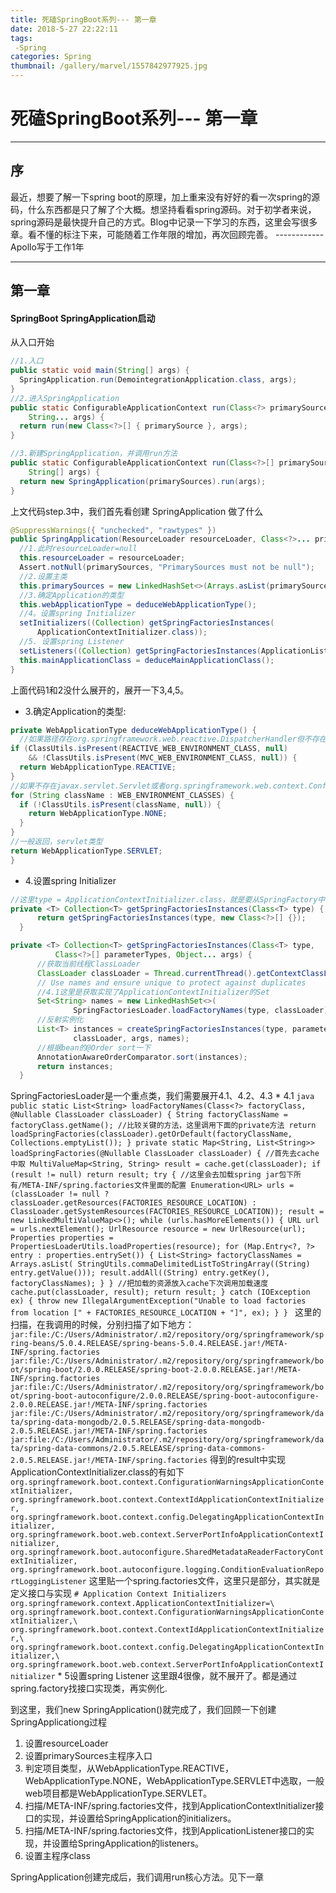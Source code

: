 ```yaml
---
title: 死磕SpringBoot系列--- 第一章
date: 2018-5-27 22:22:11
tags:
 -Spring
categories: Spring
thumbnail: /gallery/marvel/1557842977925.jpg
---
```



# 死磕SpringBoot系列--- 第一章
----------
## 序
最近，想要了解一下spring boot的原理，加上重来没有好好的看一次spring的源码，什么东西都是只了解了个大概。想坚持看看spring源码。对于初学者来说，spring源码是最快提升自己的方式。Blog中记录一下学习的东西，这里会写很多章。看不懂的标注下来，可能随着工作年限的增加，再次回顾完善。
                                                                ------------Apollo写于工作1年

-------
## 第一章
#### SpringBoot SpringApplication启动
从入口开始
```java
//1.入口
public static void main(String[] args) {
  SpringApplication.run(DemointegrationApplication.class, args);
}
//2.进入SpringApplication
public static ConfigurableApplicationContext run(Class<?> primarySource,
    String... args) {
  return run(new Class<?>[] { primarySource }, args);
}

//3.新建SpringApplication，并调用run方法
public static ConfigurableApplicationContext run(Class<?>[] primarySources,
    String[] args) {
  return new SpringApplication(primarySources).run(args);
}
```
上文代码step.3中，我们首先看创建 SpringApplication 做了什么
```java
@SuppressWarnings({ "unchecked", "rawtypes" })
public SpringApplication(ResourceLoader resourceLoader, Class<?>... primarySources) {
  //1.此时resourceLoader=null
  this.resourceLoader = resourceLoader;
  Assert.notNull(primarySources, "PrimarySources must not be null");
  //2.设置主类
  this.primarySources = new LinkedHashSet<>(Arrays.asList(primarySources));
  //3.确定Application的类型
  this.webApplicationType = deduceWebApplicationType();
  //4。设置spring Initializer
  setInitializers((Collection) getSpringFactoriesInstances(
      ApplicationContextInitializer.class));
  //5. 设置spring Listener
  setListeners((Collection) getSpringFactoriesInstances(ApplicationListener.class));
  this.mainApplicationClass = deduceMainApplicationClass();
}
```
上面代码1和2没什么展开的，展开一下3,4,5。
  * 3.确定Application的类型:
  ```java
  private WebApplicationType deduceWebApplicationType() {
    //如果路径存在org.springframework.web.reactive.DispatcherHandler但不存在org.springframework.web.servlet.DispatcherServlet，就是REACTIVE
  if (ClassUtils.isPresent(REACTIVE_WEB_ENVIRONMENT_CLASS, null)
      && !ClassUtils.isPresent(MVC_WEB_ENVIRONMENT_CLASS, null)) {
    return WebApplicationType.REACTIVE;
  }
  //如果不存在javax.servlet.Servlet或者org.springframework.web.context.ConfigurableWebApplicationContext就是NONE类型app
  for (String className : WEB_ENVIRONMENT_CLASSES) {
    if (!ClassUtils.isPresent(className, null)) {
      return WebApplicationType.NONE;
    }
  }
  //一般返回，servlet类型
  return WebApplicationType.SERVLET;
  }
  ```
  * 4.设置spring Initializer
  ```java
  //这里type = ApplicationContextInitializer.class，就是要从SpringFactory中拿到ApplicationContextInitializer的实例
  private <T> Collection<T> getSpringFactoriesInstances(Class<T> type) {
		return getSpringFactoriesInstances(type, new Class<?>[] {});
	}

  private <T> Collection<T> getSpringFactoriesInstances(Class<T> type,
			Class<?>[] parameterTypes, Object... args) {
		//获取当前线程ClassLoader
		ClassLoader classLoader = Thread.currentThread().getContextClassLoader();
		// Use names and ensure unique to protect against duplicates
		//4.1这里是获取实现了ApplicationContextInitializer的Set
		Set<String> names = new LinkedHashSet<>(
				SpringFactoriesLoader.loadFactoryNames(type, classLoader));
		//反射实例化
		List<T> instances = createSpringFactoriesInstances(type, parameterTypes,
				classLoader, args, names);
		//根据bean的@Order sort一下
		AnnotationAwareOrderComparator.sort(instances);
		return instances;
	}
  ```
  SpringFactoriesLoader是一个重点类，我们需要展开4.1、4.2、4.3
    * 4.1
    ```java
    public static List<String> loadFactoryNames(Class<?> factoryClass, @Nullable ClassLoader classLoader) {
  		String factoryClassName = factoryClass.getName();
      //比较关键的方法，这里调用下面的private方法
  		return loadSpringFactories(classLoader).getOrDefault(factoryClassName, Collections.emptyList());
  	}
    private static Map<String, List<String>> loadSpringFactories(@Nullable ClassLoader classLoader) {
      //首先去cache中取
  		MultiValueMap<String, String> result = cache.get(classLoader);
  		if (result != null)
  			return result;
  		try {
  		    //这里会去加载spring jar包下所有/META-INF/spring.factories文件里面的配置
  			Enumeration<URL> urls = (classLoader != null ?
  					classLoader.getResources(FACTORIES_RESOURCE_LOCATION) :
  					ClassLoader.getSystemResources(FACTORIES_RESOURCE_LOCATION));
  			result = new LinkedMultiValueMap<>();
  			while (urls.hasMoreElements()) {
  				URL url = urls.nextElement();
  				UrlResource resource = new UrlResource(url);
  				Properties properties = PropertiesLoaderUtils.loadProperties(resource);
  				for (Map.Entry<?, ?> entry : properties.entrySet()) {
  					List<String> factoryClassNames = Arrays.asList(
  							StringUtils.commaDelimitedListToStringArray((String) entry.getValue()));
  					result.addAll((String) entry.getKey(), factoryClassNames);
  				}
  			}
              //把加载的资源放入cache下次调用加载速度
  			cache.put(classLoader, result);
  			return result;
  		}
  		catch (IOException ex) {
  			throw new IllegalArgumentException("Unable to load factories from location [" +
  					FACTORIES_RESOURCE_LOCATION + "]", ex);
  		}
  	}
    ```
    这里的扫描，在我调用的时候，分别扫描了如下地方：
    ```
    jar:file:/C:/Users/Administrator/.m2/repository/org/springframework/spring-beans/5.0.4.RELEASE/spring-beans-5.0.4.RELEASE.jar!/META-INF/spring.factories
    jar:file:/C:/Users/Administrator/.m2/repository/org/springframework/boot/spring-boot/2.0.0.RELEASE/spring-boot-2.0.0.RELEASE.jar!/META-INF/spring.factories
    jar:file:/C:/Users/Administrator/.m2/repository/org/springframework/boot/spring-boot-autoconfigure/2.0.0.RELEASE/spring-boot-autoconfigure-2.0.0.RELEASE.jar!/META-INF/spring.factories
    jar:file:/C:/Users/Administrator/.m2/repository/org/springframework/data/spring-data-mongodb/2.0.5.RELEASE/spring-data-mongodb-2.0.5.RELEASE.jar!/META-INF/spring.factories
    jar:file:/C:/Users/Administrator/.m2/repository/org/springframework/data/spring-data-commons/2.0.5.RELEASE/spring-data-commons-2.0.5.RELEASE.jar!/META-INF/spring.factories
    ```
    得到的result中实现ApplicationContextInitializer.class的有如下
    ```
    org.springframework.boot.context.ConfigurationWarningsApplicationContextInitializer,
    org.springframework.boot.context.ContextIdApplicationContextInitializer,
    org.springframework.boot.context.config.DelegatingApplicationContextInitializer,
    org.springframework.boot.web.context.ServerPortInfoApplicationContextInitializer,
    org.springframework.boot.autoconfigure.SharedMetadataReaderFactoryContextInitializer,
    org.springframework.boot.autoconfigure.logging.ConditionEvaluationReportLoggingListener
    ```
    这里贴一个spring.factories文件，这里只是部分，其实就是定义接口与实现
    ```
    # Application Context Initializers
    org.springframework.context.ApplicationContextInitializer=\
    org.springframework.boot.context.ConfigurationWarningsApplicationContextInitializer,\
    org.springframework.boot.context.ContextIdApplicationContextInitializer,\
    org.springframework.boot.context.config.DelegatingApplicationContextInitializer,\
    org.springframework.boot.web.context.ServerPortInfoApplicationContextInitializer
    ```
    * 5设置spring Listener
    这里跟4很像，就不展开了。都是通过spring.factory找接口实现类，再实例化.

到这里，我们new SpringApplication()就完成了，我们回顾一下创建SpringApplicationg过程
1. 设置resourceLoader
2. 设置primarySources主程序入口
3. 判定项目类型，从WebApplicationType.REACTIVE，WebApplicationType.NONE，WebApplicationType.SERVLET中选取，一般web项目都是WebApplicationType.SERVLET。
4. 扫描/META-INF/spring.factories文件，找到ApplicationContextInitializer接口的实现，并设置给SpringApplication的initializers。
5. 扫描/META-INF/spring.factories文件，找到ApplicationListener接口的实现，并设置给SpringApplication的listeners。
6. 设置主程序class

SpringApplication创建完成后，我们调用run核心方法。见下一章
